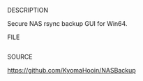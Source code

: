 
DESCRIPTION

Secure NAS rsync backup GUI for Win64.

FILE
<pre>
</pre>
SOURCE

https://github.com/KyomaHooin/NASBackup

